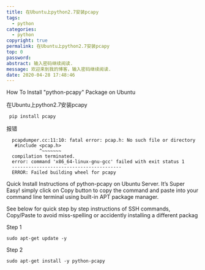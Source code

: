 ```yaml
---
title: 在Ubuntu上python2.7安装pcapy
tags:
  - python
categories:
  - python
copyright: true
permalink: 在Ubuntu上python2.7安装pcapy
top: 0
password: 
abstract: 输入密码继续阅读.
message: 欢迎来到我的博客，输入密码继续阅读.
date: 2020-04-28 17:48:46
---
```



How To Install "python-pcapy" Package on Ubuntu



在Ubuntu上python2.7安装pcapy
```
 pip install pcapy
```

报错

```
  pcapdumper.cc:11:10: fatal error: pcap.h: No such file or directory
   #include <pcap.h>
            ^~~~~~~~
  compilation terminated.
  error: command 'x86_64-linux-gnu-gcc' failed with exit status 1
  ----------------------------------------
  ERROR: Failed building wheel for pcapy
```


Quick Install Instructions of python-pcapy on Ubuntu Server. It’s Super Easy! simply click on Copy button to copy the command and paste into your command line terminal using built-in APT package manager.

See below for quick step by step instructions of SSH commands, Copy/Paste to avoid miss-spelling or accidently installing a different packag

Step 1
```
sudo apt-get update -y
```
Step 2
```
sudo apt-get install -y python-pcapy
```













